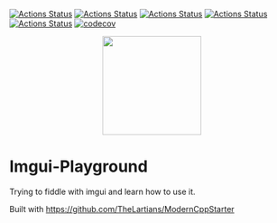 [![Actions Status](https://github.com/NicolasIRAGNE/Imgui-Playground/workflows/MacOS/badge.svg)](https://github.com/NicolasIRAGNE/Imgui-Playground/actions)
[![Actions Status](https://github.com/NicolasIRAGNE/Imgui-Playground/workflows/Windows/badge.svg)](https://github.com/NicolasIRAGNE/Imgui-Playground/actions)
[![Actions Status](https://github.com/NicolasIRAGNE/Imgui-Playground/workflows/Ubuntu/badge.svg)](https://github.com/NicolasIRAGNE/Imgui-Playground/actions)
[![Actions Status](https://github.com/NicolasIRAGNE/Imgui-Playground/workflows/Style/badge.svg)](https://github.com/NicolasIRAGNE/Imgui-Playground/actions)
[![Actions Status](https://github.com/NicolasIRAGNE/Imgui-Playground/workflows/Install/badge.svg)](https://github.com/NicolasIRAGNE/Imgui-Playground/actions)
[![codecov](https://codecov.io/gh/NicolasIRAGNE/Imgui-Playground/branch/master/graph/badge.svg?token=SFG7VW5782)](https://codecov.io/gh/NicolasIRAGNE/Imgui-Playground)

<p align="center">
  <img src="https://repository-images.githubusercontent.com/254842585/4dfa7580-7ffb-11ea-99d0-46b8fe2f4170" height="175" width="auto" />
</p>

# Imgui-Playground

Trying to fiddle with imgui and learn how to use it.

Built with <https://github.com/TheLartians/ModernCppStarter>
